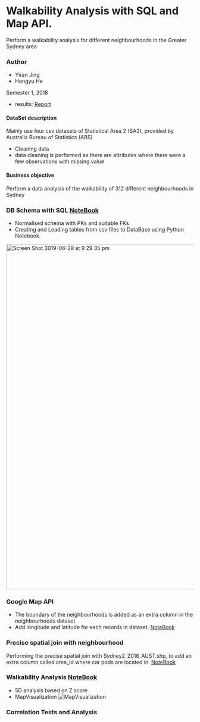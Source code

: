 # Walkability Analysis with SQL and Map API.
Perform a walkability analysis for different neighbourhoods in the Greater Sydney area
### Author
- Yiran Jing
- Hongyu He

Semester 1, 2018 

- results: [Report](../master/report.pdf) 

#### DataSet description
Mainly use four csv datasets of Statistical Area 2 (SA2), provided by Australia Bureau of Statistics (ABS)
- Cleaning data 
 - data cleaning is performed as there are attributes where there were a few observations with missing value
#### Business objective 
Perform a data analysis of the walkability of 312 different neighbourhoods in Sydney

### DB Schema with SQL [NoteBook](../master/notebook/MajorCode/SQL_Primary_datasets.ipynb)
- Normalised schema with PKs and suitable FKs
- Creating and Loading tables from csv files to DataBase using Python Notebook.
<img width="928" alt="Screen Shot 2019-06-29 at 9 29 35 pm" src="https://user-images.githubusercontent.com/31234892/60383525-50640100-9ab5-11e9-814f-67afb13b6812.png">

### Google Map API 
- The boundary of the neighbourhoods is added as an extra column in the neighbourhoods dataset
- Add longitude and latitude for each records in dataset. [NoteBook](../master/notebook/MajorCode/New_neighbourhood_goolgeMapAPI.ipynb)

### Precise spatial join with neighbourhood 
Performing the precise spatial join with Sydney2_2016_AUST.shp, to add an extra column called area_id where car pods are located in. [NoteBook](../master/notebook/MajorCode/Spatial_Join.ipynb)


### Walkability Analysis [NoteBook](../master/notebook/MajorCode/Walkability_Score_analysis.ipynb)
- 5D analysis based on Z score
- MapVisualization
![MapVisualization](https://user-images.githubusercontent.com/31234892/60383405-8bfdcb80-9ab3-11e9-8ba7-d9d139b067a1.png)

### Correlation Tests and Analysis
